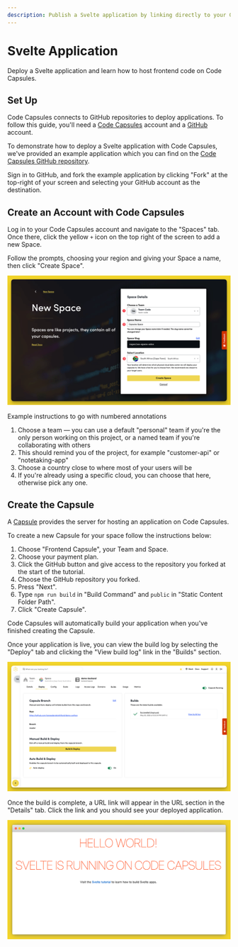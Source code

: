 ```yaml
---
description: Publish a Svelte application by linking directly to your GitHub repo.
---
```


# Svelte Application

Deploy a Svelte application and learn how to host frontend code on Code Capsules.

## Set Up

Code Capsules connects to GitHub repositories to deploy applications. To follow this guide, you'll need a [Code Capsules](https://codecapsules.io/) account and a [GitHub](https://github.com/) account.

To demonstrate how to deploy a Svelte application with Code Capsules, we've provided an example application which you can find on the [Code Capsules GitHub repository](https://github.com/codecapsules-io/demo-svelte).

Sign in to GitHub, and fork the example application by clicking "Fork" at the top-right of your screen and selecting your GitHub account as the destination.

## Create an Account with Code Capsules

Log in to your Code Capsules account and navigate to the "Spaces" tab. Once there, click the yellow `+` icon on the top right of the screen to add a new Space.

Follow the prompts, choosing your region and giving your Space a name, then click "Create Space".

![space name](../../.gitbook/assets/shared/space-name.png)

Example instructions to go with numbered annotations

1. Choose a team — you can use a default "personal" team if you're the only person working on this project, or a named team if you're collaborating with others
2. This should remind you of the project, for example "customer-api" or "notetaking-app"
3. Choose a country close to where most of your users will be
4. If you're already using a specific cloud, you can choose that here, otherwise pick any one.

## Create the Capsule

A [Capsule](https://codecapsules.io/docs/FAQ/what-is-a-capsule/) provides the server for hosting an application on Code Capsules.

To create a new Capsule for your space follow the instructions below:

1. Choose "Frontend Capsule", your Team and Space.
2. Choose your payment plan.
3. Click the GitHub button and give access to the repository you forked at the start of the tutorial.
4. Choose the GitHub repository you forked.
5. Press "Next".
6. Type `npm run build` in "Build Command" and `public` in "Static Content Folder Path".
7. Click "Create Capsule".

Code Capsules will automatically build your application when you've finished creating the Capsule.

Once your application is live, you can view the build log by selecting the "Deploy" tab and clicking the "View build log" link in the "Builds" section.

![Build logs](../../.gitbook/assets/backend-capsule/backend-capsule-build-logs.png)

Once the build is complete, a URL link will appear in the URL section in the "Details" tab. Click the link and you should see your deployed application.

![Deployed App](../../.gitbook/assets/frontend-capsule/deploy/svelte-app.png)

